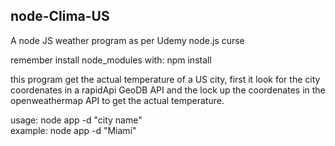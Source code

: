 ## node-Clima-US
A node  JS weather program as per Udemy node.js curse

remember install node_modules with: npm install

this program get the actual temperature of a US city, first it look for the city coordenates in a rapidApi GeoDB API and the lock up 
the coordenates in the openweathermap API to get the actual temperature.

usage: node app -d "city name"         
example:   node app -d "Miami"  

